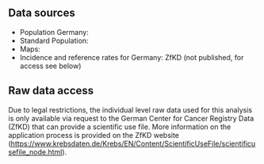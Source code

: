 ## Data sources

- Population Germany:
- Standard Population:
- Maps:
- Incidence and reference rates for Germany: ZfKD (not published, for access see below)

## Raw data access

Due to legal restrictions, the individual level raw data used for this analysis is only available via request to the German Center for Cancer Registry Data (ZfKD) that can provide a scientific use file.
More information on the application process is provided on the ZfKD website (https://www.krebsdaten.de/Krebs/EN/Content/ScientificUseFile/scientificusefile_node.html).


